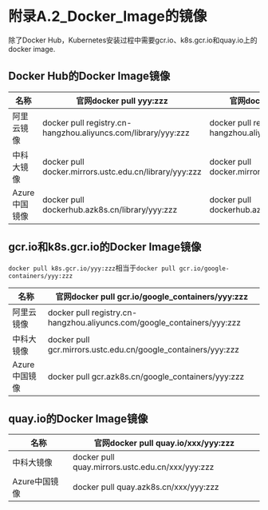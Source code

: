 # 附录A.2_Docker_Image的镜像

除了Docker Hub，Kubernetes安装过程中需要gcr.io、k8s.gcr.io和quay.io上的docker image.

## Docker Hub的Docker Image镜像

| 名称 | 官网docker pull yyy:zzz | 官网docker pull xxx/yyy:zzz |
| ------------- | ------------- | ------------- |
| 阿里云镜像 | docker pull registry.cn-hangzhou.aliyuncs.com/library/yyy:zzz | docker pull registry.cn-hangzhou.aliyuncs.com/xxx/yyy:zzz |
| 中科大镜像 | docker pull docker.mirrors.ustc.edu.cn/library/yyy:zzz | docker pull docker.mirrors.ustc.edu.cn/xxx/yyy:zzz |
| Azure中国镜像 | docker pull dockerhub.azk8s.cn/library/yyy:zzz | docker pull dockerhub.azk8s.cn/xxx/yyy:zzz |

## gcr.io和k8s.gcr.io的Docker Image镜像

```docker pull k8s.gcr.io/yyy:zzz```相当于```docker pull gcr.io/google-containers/yyy:zzz```

| 名称 | 官网docker pull gcr.io/google_containers/yyy:zzz |
| ------------- | ------------- |
| 阿里云镜像 | docker pull registry.cn-hangzhou.aliyuncs.com/google_containers/yyy:zzz |
| 中科大镜像 | docker pull gcr.mirrors.ustc.edu.cn/google_containers/yyy:zzz |
| Azure中国镜像 | docker pull gcr.azk8s.cn/google_containers/yyy:zzz |

## quay.io的Docker Image镜像

| 名称 | 官网docker pull quay.io/xxx/yyy:zzz |
| ------------- | ------------- |
| 中科大镜像 | docker pull quay.mirrors.ustc.edu.cn/xxx/yyy:zzz |
| Azure中国镜像 | docker pull quay.azk8s.cn/xxx/yyy:zzz |
